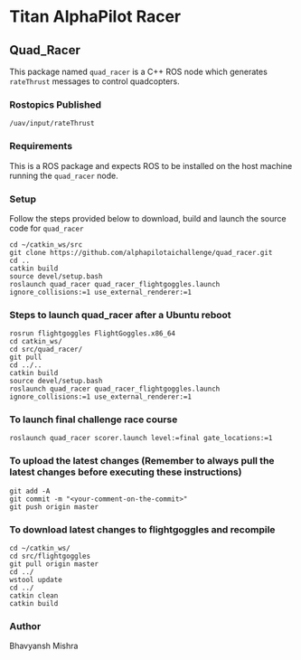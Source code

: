# Titan AlphaPilot Racer

## Quad_Racer

This package named ```quad_racer``` is a C++ ROS node which generates ```rateThrust``` messages to control quadcopters. 

### Rostopics Published

```/uav/input/rateThrust```

### Requirements

This is a ROS package and expects ROS to be installed on the host machine running the ```quad_racer``` node. 

### Setup

Follow the steps provided below to download, build and launch the source code for ```quad_racer```

```
cd ~/catkin_ws/src
git clone https://github.com/alphapilotaichallenge/quad_racer.git
cd ..
catkin build
source devel/setup.bash
roslaunch quad_racer quad_racer_flightgoggles.launch ignore_collisions:=1 use_external_renderer:=1
```

### Steps to launch quad_racer after a Ubuntu reboot

```
rosrun flightgoggles FlightGoggles.x86_64 
cd catkin_ws/
cd src/quad_racer/
git pull
cd ../..
catkin build
source devel/setup.bash
roslaunch quad_racer quad_racer_flightgoggles.launch ignore_collisions:=1 use_external_renderer:=1
```

### To launch final challenge race course
```roslaunch quad_racer scorer.launch level:=final gate_locations:=1```

### To upload the latest changes (Remember to always pull the latest changes before executing these instructions)

```
git add -A
git commit -m "<your-comment-on-the-commit>"
git push origin master
```

### To download latest changes to flightgoggles and recompile
```
cd ~/catkin_ws/
cd src/flightgoggles
git pull origin master
cd ../
wstool update
cd ../
catkin clean 
catkin build
```

### Author
Bhavyansh Mishra




